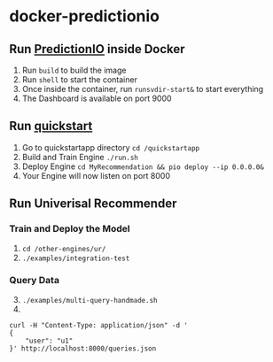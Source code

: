 docker-predictionio
===================

## Run [PredictionIO](http://prediction.io) inside Docker

1. Run ```build``` to build the image
2. Run ```shell``` to start the container
3. Once inside the container, run ```runsvdir-start&``` to start everything
4. The Dashboard is available on port 9000

## Run [quickstart](http://predictionio.incubator.apache.org/templates/recommendation/quickstart/)

1. Go to quickstartapp directory ```cd /quickstartapp```
2. Build and Train Engine ```./run.sh```
3. Deploy Engine ```cd MyRecommendation && pio deploy --ip 0.0.0.0&```
4. Your Engine will now listen on port 8000

## Run Univerisal Recommender

### Train and Deploy the Model
1. ```cd /other-engines/ur/```
2. ```./examples/integration-test```

### Query Data
3. ```./examples/multi-query-handmade.sh```
4. 
```
curl -H "Content-Type: application/json" -d '
{
    "user": "u1"
}' http://localhost:8000/queries.json
```
